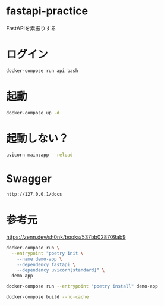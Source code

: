 # fastapi-practice
FastAPIを素振りする

# ログイン
```bash
docker-compose run api bash
```

# 起動
```bash
docker-compose up -d
```

# 起動しない？
```bash
uvicorn main:app --reload
```

# Swagger

```bash
http://127.0.0.1/docs
```

# 参考元

https://zenn.dev/sh0nk/books/537bb028709ab9


```bash
docker-compose run \
  --entrypoint "poetry init \
    --name demo-app \
    --dependency fastapi \
    --dependency uvicorn[standard]" \
  demo-app
```
```bash
docker-compose run --entrypoint "poetry install" demo-app
```

```bash
docker-compose build --no-cache
```